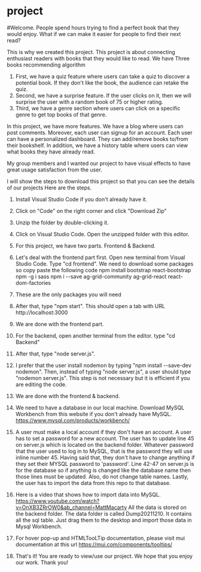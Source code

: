# project

#Welcome.
People spend hours trying to find a perfect book that they would enjoy. What if we can make it easier for people to find their next read?

This is why we created this project. This project is about connecting enthusiast readers with books that they would like to read.
We have Three books recommending algorithm

1. First, we have a quiz feature where users can take a quiz to discover a potential book. If they don't like the book, the audience can retake the quiz.
2. Second, we have a surprise feature. If the user clicks on it, then we will surprise the user with a random book of 75 or higher rating.
3. Third, we have a genre section where users can click on a specific genre to get top books of that genre.

In this project, we have more features. We have a blog where users can post comments. Moreover, each user can signup for an account. Each user can have a personalized dashboard. They can add/remove books to/from their bookshelf. In addition, we have a history table where users can view what books they have already read.

My group members and I wanted our project to have visual effects to have great usage satisfaction from the user.

I will show the steps to download this project so that you can see the details of our projects
Here are the steps.

1. Install Visual Studio Code if you don't already have it.
2. Click on "Code" on the right corner and click "Download Zip"
3. Unzip the folder by double-clicking it.
4. Click on Visual Studio Code. Open the unzipped folder with this editor.
5. For this project, we have two parts. Frontend & Backend.
6. Let's deal with the frontend part first. Open new terminal from Visual Studio Code. Type "cd frontend". We need to download some packages so copy paste the following code
   npm install bootstrap react-bootstrap
   npm -g i sass
   npm i --save ag-grid-community ag-grid-react react-dom-factories

7. These are the only packages you will need

8. After that, type "npm start". This should open a tab with URL http://localhost:3000
9. We are done with the frontend part.
10. For the backend, open another terminal from the editor. type "cd Backend"
11. After that, type "node server.js".
12. I prefer that the user install nodemon by typing "npm install --save-dev nodemon". Then, instead of typing "node server.js", a user should type "nodemon server.js". This step is not necessary but it is efficient if you are editing the code.
13. We are done with the frontend & backend.
14. We need to have a database in our local machine. Download MySQL Workbench from this website if you don't already have MySQL. https://www.mysql.com/products/workbench/
15. A user must make a local account if they don't have an account. A user has to set a password for a new account. The user has to update line 45 on server.js which is located on the backend folder. Whatever password that the user used to log in to MySQL, that is the password they will use inline number 45. Having said that, they don't have to change anything if they set their MYSQL password to 'password'. Line 42-47 on server.js is for the database so if anything is changed like the database name then those lines must be updated. Also, do not change table names. Lastly, the user has to import the data from this repo to that database.
16. Here is a video that shows how to import data into MySQL. https://www.youtube.com/watch?v=OnXB3ZRrOW0&ab_channel=MattMacarty All the data is stored on the backend folder. The data folder is called Dump20211210. It contains all the sql table. Just drag them to the desktop and import those data in Mysql Workbench.
17. For hover pop-up and HTMLTooLTip documentation, please visit mui documentation at this url https://mui.com/components/tooltips/
18. That's it! You are ready to view/use our project. We hope that you enjoy our work. Thank you!
